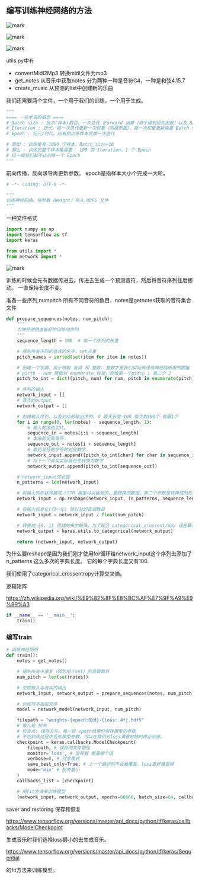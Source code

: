 ## 编写训练神经网络的方法

![mark](http://myphoto.mtianyan.cn/blog/180409/i3aaI37iG7.png?imageslim)

![mark](http://myphoto.mtianyan.cn/blog/180409/3fc96JBfkg.png?imageslim)

![mark](http://myphoto.mtianyan.cn/blog/180409/FE957BALil.png?imageslim)

utils.py中有 

- convertMidi2Mp3 转换midi文件为mp3
- get_notes 从音乐中获取notes 分为两种一种是音符C4，一种是和弦4.15.7
- create_music 从预测的list中创建新的乐曲

我们还需要两个文件，一个用于我们的训练，一个用于生成。

```python
"""
==== 一些术语的概念 ====
# Batch size : 批次(样本)数目。一次迭代（Forword 运算（用于得到损失函数）以及 BackPropagation 运算（用于更新神经网络参数））所用的样本数目。Batch size 越大，所需的内存就越大
# Iteration : 迭代。每一次迭代更新一次权重（网络参数），每一次权重更新需要 Batch size 个数据进行 Forward 运算，再进行 BP 运算
# Epoch : 纪元/时代。所有的训练样本完成一次迭代

# 假如 : 训练集有 1000 个样本，Batch_size=10
# 那么 : 训练完整个样本集需要： 100 次 Iteration，1 个 Epoch
# 但一般我们都不止训练一个 Epoch
"""
```

前向传播，反向求导再更新参数。 epoch是指样本大小个完成一大轮。

```python
# -*- coding: UTF-8 -*-

"""
训练神经网络，将参数（Weight）存入 HDF5 文件
"""
```

一种文件格式

```python
import numpy as np
import tensorflow as tf
import keras

from utils import *
from network import *
```
![mark](http://myphoto.mtianyan.cn/blog/180409/31i0kmm96J.png?imageslim)

训练的时候会先有数据传进去。传进去生成一个预测音符，然后将音符序列往后挪动。
一直保持长度不变。

准备一些序列,numpitch 所有不同音符的数目，notes是getnotes获取的音符集合文件

```python
def prepare_sequences(notes, num_pitch):
    """
    为神经网络准备好供训练的序列
    """
    sequence_length = 100  # 每一个序列的长度

    # 得到所有不同的音调的名字。set去重
    pitch_names = sorted(set(item for item in notes))

    # 创建一个字典，用于映射 音调 和 整数: 整数才是我们实际传递给神经网络用的数据
    # picth - num 键值对 enumerate 枚举，会给第一个pitch 1 第二个 2
    pitch_to_int = dict((pitch, num) for num, pitch in enumerate(pitch_names))

    # 序列的输入
    network_input = []
    # 真实的output
    network_output = []

    # 创建输入序列，以及对应的输出序列: 0 最大长度-100 每次取100个 每隔1个
    for i in range(0, len(notes) - sequence_length, 1):
    	# 输入的序列切片。
        sequence_in = notes[i:i + sequence_length]
        # 本来的实际音符
        sequence_out = notes[i + sequence_length]
        # 取到音符的字符的对应数字。
        network_input.append([pitch_to_int[char] for char in sequence_in])
        # 将下一个真实实际音符也转换为数字
        network_output.append(pitch_to_int[sequence_out])

    # network_input的长度
    n_patterns = len(network_input)

    # 将输入的形状转换成 LSTM 模型可以接受的。要转换的数组，第二个参数是转换成的形状。长度n_patterns 高sequence_length 
    network_input = np.reshape(network_input, (n_patterns, sequence_length, 1))

    # 将输入标准化(归一化) 除以总的音调数目
    network_input = network_input / float(num_pitch)

    # 转换成 {0, 1} 组成的布尔矩阵，为了配合 categorical_crossentropy 误差算法使用
    network_output = keras.utils.to_categorical(network_output)

    return (network_input, network_output)

```

为什么要reshape是因为我们刚才使用for循环给network_input这个序列去添加了
n_patterns 这么多次的字典长度。 它的每个字典长度又有100.

我们使用了categorical_crossentropy计算交叉熵。

逻辑矩阵

https://zh.wikipedia.org/wiki/%E9%82%8F%E8%BC%AF%E7%9F%A9%E9%99%A3

```python
if __name__ == '__main__':
    train()
```

### 编写train

```python
# 训练神经网络
def train():
    notes = get_notes()

    # 得到所有不重复（因为用了set）的音调数目
    num_pitch = len(set(notes))

    # 生成输入与真实的输出
    network_input, network_output = prepare_sequences(notes, num_pitch)

    # 训练时不指定文件
    model = network_model(network_input, num_pitch)

    filepath = "weights-{epoch:02d}-{loss:.4f}.hdf5"
    # 第几轮 损失
    # 检查点: 保存文件。每一轮 epoch结束时保存模型的参数
    # 不怕训练过程中丢失模型参数，可以在我们对loss满意时随时停止训练。
    checkpoint = keras.callbacks.ModelCheckpoint(
        filepath, # 保存的文件路径
        monitor='loss', # 监视器 衡量哪个值
        verbose=0, # 冗余模式
        save_best_only=True, # 上一个最好的不会被覆盖，loss更好覆盖掉
        mode='min' # 损失最小
    )
    callbacks_list = [checkpoint]

    # 用fit方法来训练模型
    (network_input, network_output, epochs=66666, batch_size=64, callbacks=callbacks_list)
```

saver and restoring 保存和恢复

https://www.tensorflow.org/versions/master/api_docs/python/tf/keras/callbacks/ModelCheckpoint

生成音乐时我们选择loss最小的去生成音乐。

https://www.tensorflow.org/versions/master/api_docs/python/tf/keras/Sequential

的fit方法来训练模型。
